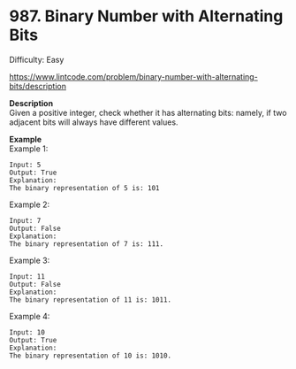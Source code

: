 # 987. Binary Number with Alternating Bits

Difficulty: Easy

https://www.lintcode.com/problem/binary-number-with-alternating-bits/description

**Description**  
Given a positive integer, check whether it has alternating bits: namely, if two adjacent bits will always have different values.

**Example**  
Example 1:
```
Input: 5
Output: True
Explanation:
The binary representation of 5 is: 101
```
Example 2:
```
Input: 7
Output: False
Explanation:
The binary representation of 7 is: 111.
```
Example 3:
```
Input: 11
Output: False
Explanation:
The binary representation of 11 is: 1011.
```
Example 4:
```
Input: 10
Output: True
Explanation:
The binary representation of 10 is: 1010.
```
